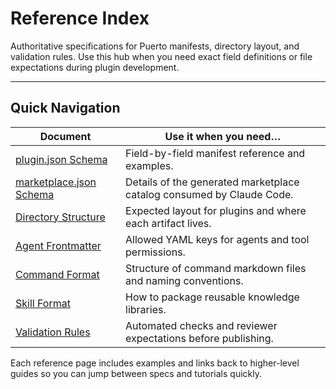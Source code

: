 # Reference Index

Authoritative specifications for Puerto manifests, directory layout, and validation rules. Use this hub when you need exact field definitions or file expectations during plugin development.

---

## Quick Navigation

| Document | Use it when you need… |
|----------|-----------------------|
| [plugin.json Schema](plugin-json-schema.md) | Field-by-field manifest reference and examples. |
| [marketplace.json Schema](marketplace-json-schema.md) | Details of the generated marketplace catalog consumed by Claude Code. |
| [Directory Structure](directory-structure.md) | Expected layout for plugins and where each artifact lives. |
| [Agent Frontmatter](agent-frontmatter.md) | Allowed YAML keys for agents and tool permissions. |
| [Command Format](command-format.md) | Structure of command markdown files and naming conventions. |
| [Skill Format](skill-format.md) | How to package reusable knowledge libraries. |
| [Validation Rules](validation-rules.md) | Automated checks and reviewer expectations before publishing. |

Each reference page includes examples and links back to higher-level guides so you can jump between specs and tutorials quickly.
